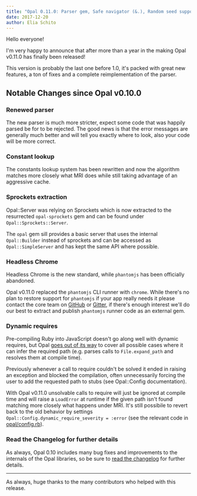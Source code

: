 ```yaml
---
title: "Opal 0.11.0: Parser gem, Safe navigator (&.), Random seed support, Constant lookup"
date: 2017-12-20
author: Elia Schito
---
```


Hello everyone!

I'm very happy to announce that after more than a year in the making Opal v0.11.0 has finally been released!

This version is probably the last one before 1.0, it's packed with great new features, a ton of fixes and a complete reimplementation of the parser.


## Notable Changes since Opal v0.10.0

<!--preview-->

### Renewed parser

The new parser is much more stricter, expect some code that was happily parsed be for to be rejected.
The good news is that the error messages are generally much better and will tell you exactly where to look, also your code will be more correct.

### Constant lookup

The constants lookup system has been rewritten and now the algorithm matches more closely what MRI does while still taking advantage of an aggressive cache.

### Sprockets extraction

Opal::Server was relying on Sprockets which is now extracted to the resurrected `opal-sprockets` gem and can be found under `Opal::Sprockets::Server`.

The `opal` gem sill provides a basic server that uses the internal `Opal::Builder` instead of sprockets and can be accessed as `Opal::SimpleServer` and has kept the same API where possible.

### Headless Chrome

Headless Chrome is the new standard, while `phantomjs` has been officially abandoned.

Opal v0.11.0 replaced the `phantomjs` CLI runner with `chrome`. While there's no plan to restore support for `phantomjs` if your app really needs it please contact the core team on [GitHub](https://github.com/opal/opal/issues/new) or [Gitter](https://gitter.im/opal/opal), if there's enough interest we'll do our best to extract and publish `phantomjs` runner code as an external gem.

### Dynamic requires

Pre-compiling Ruby into JavaScript doesn't go along well with dynamic requires, but Opal [goes out of its way](https://github.com/opal/opal/blob/v0.11.0/lib/opal/nodes/call.rb#L311-L364) to cover all possible cases where it can infer the required path (e.g. parses calls to `File.expand_path` and resolves them at compile time).

Previously whenever a call to require couldn't be solved it ended in raising an exception and blocked the compilation, often unnecessarily forcing the user to add the requested path to stubs (see Opal::Config documentation).

With Opal v0.11.0 unsolvable calls to require will just be ignored at compile time and will raise a  `LoadError` at runtime if the given path isn't found matching more closely what happens under MRI. It's still possibile to revert back to the old behavior by settings `Opal::Config.dynamic_require_severity = :error` (see the relevant code in [opal/config.rb](https://github.com/opal/opal/blob/v0.11.0/lib/opal/config.rb#L101-L108)).

### Read the Changelog for further details

As always, Opal 0.10 includes many bug fixes and improvements to the internals of the Opal libraries, so be sure to [read the changelog](https://github.com/opal/opal/blob/0-10-stable/CHANGELOG.md#0100---2016-07-04) for further details.

---

As always, huge thanks to the many contributors who helped with this release.
